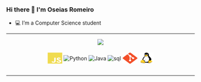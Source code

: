  ### Hi there 👋 I'm Oseias Romeiro
   
- :computer: I’m a Computer Science student

---

<div align="center">
  <a href="https://github.com/oseias-romeiro">
    <img height="150em" src="https://github-readme-stats.vercel.app/api/top-langs/?username=oseias-romeiro&&theme=gotham&hide_border=false&&layout=compact"/>
  </a>
</div>

<div align="center" valign="top"><br>
    <img align="center" alt="Js" height="30" width="40" src="https://raw.githubusercontent.com/devicons/devicon/master/icons/javascript/javascript-plain.svg">
    <img align="center" alt="Python" height="30" width="40" src="https://cdn.iconscout.com/icon/free/png-256/python-3521655-2945099.png">
    <img align="center" alt="Java" height="30" width="30" src="https://dev.java/assets/images/java-logo-vert-blk.png">
    <img align="center" alt="sql" height="40" width="40" src="https://miro.medium.com/max/530/1*1fc2dDk1RywRv6nDw_EE_A.png">
    <img align="center" alt="git" height="30" width="40" src="https://raw.githubusercontent.com/devicons/devicon/master/icons/git/git-original.svg">
    <img align="center" alt="linux" height="30" width="40" src="https://raw.githubusercontent.com/devicons/devicon/master/icons/linux/linux-original.svg">
</div><br>

---
